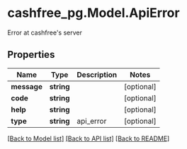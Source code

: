 # cashfree_pg.Model.ApiError
Error at cashfree's server

## Properties

Name | Type | Description | Notes
------------ | ------------- | ------------- | -------------
**message** | **string** |  | [optional] 
**code** | **string** |  | [optional] 
**help** | **string** |  | [optional] 
**type** | **string** | api_error | [optional] 

[[Back to Model list]](../README.md#documentation-for-models) [[Back to API list]](../README.md#documentation-for-api-endpoints) [[Back to README]](../README.md)

